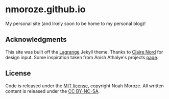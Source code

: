 # nmoroze.github.io 
My personal site (and likely soon to be home to my personal blog)! 

## Acknowledgments
This site was built off the [Lagrange](https://github.com/LeNPaul/Lagrange) Jekyll theme. Thanks to [Claire Nord](https://github.com/cmnord) for design input. Some inspiration taken from Anish Athalye's projects [page](http://www.anishathalye.com/projects/).

## License
Code is released under the [MIT license](https://opensource.org/licenses/MIT), copyright Noah Moroze. All written content is released under the [CC BY-NC-SA](https://creativecommons.org/licenses/by-nc-sa/4.0/).
